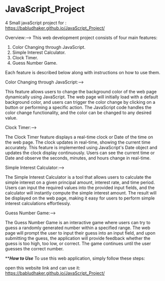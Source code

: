 # JavaScript_Project
4 Small javaScript project for :  https://babludhaker.github.io/JavaScript_Project/

Overview:-->
This web development project consists of four main features:

1) Color Changing through JavaScript.
2) Simple Interest Calculator.
3) Clock Timer. 
4) Guess Number Game.

Each feature is described below along with instructions on how to use them.

Color Changing through JavaScript:-->

This feature allows users to change the background color of the web page dynamically using JavaScript. The web page will initially load with a default background color, and users can trigger the color change by clicking on a button or performing a specific action. The JavaScript code handles the color change functionality, and the color can be changed to any desired value.



Clock Timer:-->

The Clock Timer feature displays a real-time  clock  or Date of the time on the web page. The clock updates in real-time, showing the current time accurately. This feature is implemented using JavaScript's Date object and updates the clock display continuously. Users can see the current time or Date and  observe the seconds, minutes, and hours change in real-time.



Simple Interest Calculator:-->

The Simple Interest Calculator is a tool that allows users to calculate the simple interest on a given principal amount, interest rate, and time period. Users can input the required values into the provided input fields, and the calculator will instantly compute the simple interest amount. The result will be displayed on the web page, making it easy for users to perform simple interest calculations effortlessly.



Guess Number Game:-->

The Guess Number Game is an interactive game where users can try to guess a randomly generated number within a specified range. The web page will prompt the user to input their guess into an input field, and upon submitting the guess, the application will provide feedback whether the guess is too high, too low, or correct. The game continues until the user guesses the correct number.

***************How to Use*************
To use this web application, simply follow these steps:

open this website link and can use it: https://babludhaker.github.io/JavaScript_Project/
